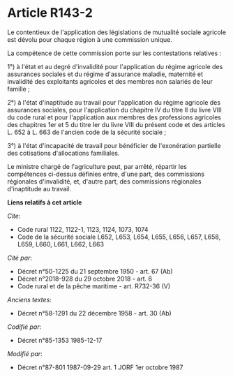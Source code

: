 # Article R143-2

Le contentieux de l'application des législations de mutualité sociale agricole est dévolu pour chaque région à une commission
unique. 

La compétence de cette commission porte sur les contestations relatives : 

1°) à l'état et au degré d'invalidité pour l'application du régime agricole des assurances sociales et du régime d'assurance
maladie, maternité et invalidité des exploitants agricoles et des membres non salariés de leur famille ; 

2°) à l'état d'inaptitude au travail pour l'application du régime agricole des assurances sociales, pour l'application du
chapitre IV du titre II du livre VIII du code rural et pour l'application aux membres des professions agricoles des chapitres
1er et 5 du titre Ier du livre VIII du présent code et des articles L. 652 à L. 663 de l'ancien code de la sécurité
sociale ; 

3°) à l'état d'incapacité de travail pour bénéficier de l'exonération partielle des cotisations d'allocations familiales.

Le ministre chargé de l'agriculture peut, par arrêté, répartir les compétences ci-dessus définies entre, d'une part, des
commissions régionales d'invalidité, et, d'autre part, des commissions régionales d'inaptitude au travail.

**Liens relatifs à cet article**

_Cite_:

  - Code rural 1122, 1122-1, 1123, 1124, 1073, 1074
  - Code de la sécurité sociale L652, L653, L654, L655, L656, L657, L658, L659, L660, L661, L662, L663

_Cité par_:

  - Décret n°50-1225 du 21 septembre 1950 - art. 67 (Ab)
  - Décret n°2018-928 du 29 octobre 2018 - art. 6
  - Code rural et de la pêche maritime - art. R732-36 (V)

_Anciens textes_:

  - Décret n°58-1291 du 22 décembre 1958 - art. 30 (Ab)

_Codifié par_:

  - Décret n°85-1353 1985-12-17

_Modifié par_:

  - Décret n°87-801 1987-09-29 art. 1 JORF 1er octobre 1987
